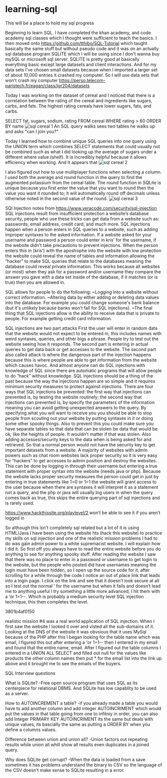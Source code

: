 # learning-sql
This will be a place to hold my sql progress

Beginning to learn SQL. I have completed the khan academy, and code academy sql classes which I thought were sufficient to teach the basics. I then moved onto https://github.com/tthibo/SQL-Tutorial which taught basically the same stuff but without pseudo code and it was on an actually sql database program SQLITE which I will be using since I don't wanna buy mySQL or microsoft sql server.
SQLITE is pretty good at basically everything basic except large datasets and client interactions. And for my data sets I've chosen small datasets because when I imported a larger set of about 10,000 entries it crashed my computer. So I will use data sets that won't crash my computer https://perso.telecom-paristech.fr/eagan/class/igr204/datasets

Today I was working on the dataset of cereal and I noticed that there is a correlation between the rating of the cereal and ingredients like sugars, carbs, and fats. The highest rating cereals have lower sugars, fats, and carbs.

SELECT fat, sugars, sodium, rating FROM cereal WHERE rating > 60 ORDER BY name
![sql cereal 1](https://user-images.githubusercontent.com/31829494/31058412-f1a1d744-a6a7-11e7-9559-dca65aeaf330.PNG)
An SQL query walks sees two tables he walks up and asks "can I join you?"


Today I learned how to combine unique SQL queries into one query using the UNION term which combines SELECT statements that could usually not be combined such as what I did looking up the average of sugars under a different where value (shelf). It is incredibly helpful because it allows efficiency when working. And It appears that 
![sql cereal 2](https://user-images.githubusercontent.com/31829494/31257226-4536d1e2-a9ec-11e7-8412-595e9b63c386.PNG)


I also figured out how to use mulitplayer functions when selecting a column. I used both the average and round function in the query to find the augmented potassium from the cereal table. The round function in SQLite is unique because you first enter the value that you want to round then the value you want it rounded to; it will automatically round off decimals unless otherwise noted in the second value of the round. ![sql cereal 3](https://user-images.githubusercontent.com/31829494/31257801-9ef7f6ea-a9ef-11e7-877c-962b3ac0998f.PNG)


SQl Injection notes from https://www.veracode.com/security/sql-injection  
SQL injections result from insufficient protection a website’s database security, people who use these tricks can get data from a website such as: passwords, email address, credit card, and much more. SQL injections happen when a person enters in SQL queries to a website, such as adding improper syntaxes to the asked information. If a website asked for your username and password a person could enter in kris’  for the username, if the website didn’t take precautions to prevent injections. When the person enters this in (kris’) with the apostrophe into the website with low protection the website could reveal the name of tables and information allowing the “hacker” to make SQL queries that relate to the databases meaning the database could reveal private information. This works because all websites (or most) when they ask for a password and/or username they compare the answer you gave with a data set inside of the database, if it matches (or is true) then you are allowed in. 

SQL allows for people to do the following:
~Logging into a website without correct information. 
~Altering data by either adding or deleting data values into the database. For example you could change someone's bank balance (but it's unlikely because banks won’t fall for SQL injections).
~The final thing that SQL injections allow is the ability to receive data that is private to people. For example getting credit card information.

SQL injections are two part attacks
First the user will enter in random data that the website would not expect to be entered in, this includes names with weird syntaxes, queries, and other bigs a phrase. People try to test out the website seeing how it responds.
The second part is entering in actual queries to get data back or get accesses to the website.
The second part also called attack is where the dangerous part of the injection happens because this is where people are able to get information from the website which causes havoc. And almost anyone can do SQL injections with knowledge of SQL since there are automatic programs that will allow people to do “hack” without knowledge. SQL injections should be a thing of the past because the way the injections happen are so simple and it requires minimum security measures to protect against injections. There are four ways that SQL injections be prevented: the first way that injections can prevented is,  by testing the website routinely; the second way that injections can prevented is, by specify the parameters of the information meaning you can avoid getting unexpected answers to the query. By specifying what you will want to receive you you should be able to stop people from scouting out your website by putting syntaxes in it or doing some other spooky things. Also to prevent this you could make sure you have separate tables so that data that can be stolen be data that would be ok, like the heights of people. It wouldn't matter if that was stolen. Also adding accesses/security keys to the data when is being asked for and retrieved. So that a normal person would not have the security key to get important datasets from a website. A majority of websites with admin powers such as chat room websites lack proper security so it is very easy for “hackers” to get accesses to admin position and destroy the websites. This can be done by logging in through their username but entering a true statement with proper syntax into the website (needs java or php). Because the website lacks proper security measures the person could get in just by entering in true statements like  1=0 or 1=1 the website will grant access to the user because when there are syntaxes it will interpret it as a statement not a query, and the php or java will usually log users in when the query comes back as true, this skips the entire querying part of sql injections and is rarely used. 

https://www.hackthissite.org/playlevel/2  won’t be able to see it if you aren’t logged in

So although this isn't completely sql related but a lot of it is using HTML/Java I have been using the website hts (hack this website) to practice my skills on sql injection and one of the realistic mission problems I had to do was gain admin power to a white supremacist website. I will explain how I did it. So first off you always have to read the entire website before you do anything to see for anything spooky stuff. After reading the website I saw that there was no place to enter in a password or username to get login to the website, but the people who posted did have usernames meaning the login must have been hidden, so I open up the source code for it, after scrolling for a while through the code I notice an out of place link that leads into a login page. I click on the link and see that it doesn’t look secure at all so I test out the normal ‘ for the username but when it fails and doesn’t lead me to anything useful I try something a little more advanced, I hit them with a ‘or 1=1--. Which is probably a medium security level SQL injection technique, this then completes the level. 

3801b4af0150

realistic mission #4 was a real world application of SQL injection. When I first saw the website I looked it over and visted all the sub-domains of it. Looking at the DNS of the website it was obvsious that it uses MySql because of the PHP after this I began looking for the table name which was email, I figured this out after entering a 'or 1=1-- then I entered in my email and found that the entire name, email. After I figured out the table columns I entered in a UNION ALL SELECT and filled out null for the values like products the other column names then put * for the email list into the link up above and it brought me to see the emails of the buyers.


SQL Interview questions

What is SQLite?
-Free open source program that uses SQL as its centerpiece for relational DBMS. And SQLite has low capablity to be used as a server. 

How to AUTOINCREMENT a table?
-if you already made a table you would have to add another column and add integer AUTOINCRIMENT which would put the values in that table going from one to infitniy in order, you can also add Integer PRIMARY KEY AUTOINCRIMENT its the same but deals with unique values, its  bascially the same as putting a ORDER BY when you define a columns values. 

Difference between union and union all?
-Union factors out repeating results while union all whill show all results even duplicates in a joined query. 

Why does SQLite get corrupt?
-When the data is loaded from a save sometimes it has problems understand the binary to CSV so the language of the CSV doesn't make sense to SQLite resulting in a error. 
